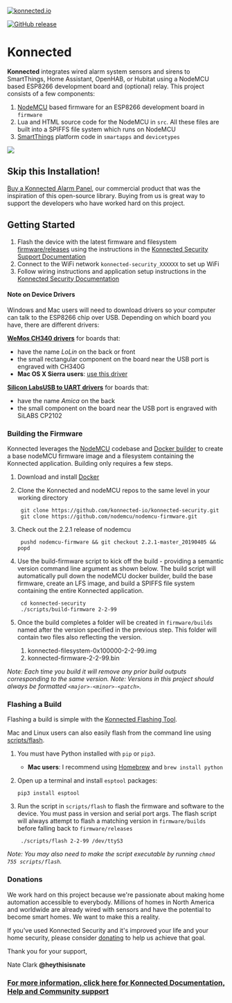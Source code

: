 [![konnected.io](https://raw.githubusercontent.com/konnected-io/docs/master/assets/images/logo-black-small.png)](https://konnected.io)

[![GitHub release](https://img.shields.io/github/release/konnected-io/konnected-security.svg?style=flat-square)](https://github.com/konnected-io/konnected-security/releases)

# Konnected

**Konnected** integrates wired alarm system sensors and sirens to SmartThings, Home Assistant, OpenHAB, or Hubitat using a NodeMCU based ESP8266 development board and (optional) relay. This project consists of a few components:
 
 1. [NodeMCU](http://nodemcu.com/index_en.html) based firmware for an ESP8266 development board in `firmware`
 1. Lua and HTML source code for the NodeMCU in `src`. All these files are built into a SPIFFS file system which runs on NodeMCU
 1. [SmartThings](https://www.smartthings.com/) platform code in `smartapps` and `devicetypes`
 
![](http://docs.konnected.io/assets/images/konnected-alarm-panel.jpg)

## Skip this Installation!

[Buy a Konnected Alarm Panel](https://konnected.io), our commercial product that was the inspiration of this open-source
 library. Buying from us is great way to support the developers who have worked hard on this project.

## Getting Started

 1. Flash the device with the latest firmware and filesystem [firmware/releases](firmware/releases) using the instructions in the [Konnected Security Support Documentation](https://help.konnected.io/support/solutions/articles/32000023470-flashing-new-konnected-firmware-software)
 1. Connect to the WiFi network `konnected-security_XXXXXX` to set up WiFi
 1. Follow wiring instructions and application setup instructions in the [Konnected Security Documentation](http://docs.konnected.io/security-alarm-system)

#### Note on Device Drivers

Windows and Mac users will need to download drivers so your computer can talk to the ESP8266 chip over USB. Depending
on which board you have, there are different drivers: 

**[WeMos CH340 drivers](https://wiki.wemos.cc/downloads)** for boards that:
* have the name _LoLin_ on the back or front
* the small rectangular component on the board near the USB port is engraved with CH340G
* **Mac OS X Sierra users**: [use this driver](http://kig.re/2014/12/31/how-to-use-arduino-nano-mini-pro-with-CH340G-on-mac-osx-yosemite.html)

**[Silicon LabsUSB to UART drivers](http://www.silabs.com/products/mcu/pages/usbtouartbridgevcpdrivers.aspx)** for boards that:
* have the name _Amica_ on the back
* the small component on the board near the USB port is engraved with SiLABS CP2102

### Building the Firmware
Konnected leverages the [NodeMCU](https://github.com/nodemcu/nodemcu-firmware) codebase and [Docker builder](https://hub.docker.com/r/marcelstoer/nodemcu-build/) to create a base nodeMCU firmware image and a filesystem containing the Konnected application. Building only requires a few steps.

1. Download and install [Docker](https://www.docker.com/products/docker-desktop)
1. Clone the Konnected and nodeMCU repos to the same level in your working directory

        git clone https://github.com/konnected-io/konnected-security.git
        git clone https://github.com/nodemcu/nodemcu-firmware.git

1. Check out the 2.2.1 release of nodemcu

        pushd nodemcu-firmware && git checkout 2.2.1-master_20190405 && popd

1. Use the build-firmware script to kick off the build - providing a semantic version command line argument as shown below. The build script will automatically pull down the nodeMCU docker builder, build the base firmware, create an LFS image, and build a SPIFFS file system containing the entire Konnected application.

        cd konnected-security
        ./scripts/build-firmware 2-2-99

1. Once the build completes a folder will be created in `firmware/builds` named after the version specified in the previous step. This folder will contain two files also reflecting the version.
   1. konnected-filesystem-0x100000-2-2-99.img
   1. konnected-firmware-2-2-99.bin

*Note: Each time you build it will remove any prior build outputs corresponding to the same version.*
*Note: Versions in this project should always be formatted `<major>-<minor>-<patch>`.*

### Flashing a Build
Flashing a build is simple with the [Konnected Flashing Tool](https://help.konnected.io/support/solutions/articles/32000023470-flashing-new-konnected-firmware-software).

Mac and Linux users can also easily flash from the command line using [scripts/flash](scripts/flash).

 1. You must have Python installed with `pip` or `pip3`. 
    * **Mac users**: I recommend using [Homebrew](https://brew.sh/) and `brew install python`  
 
 1. Open up a terminal and install `esptool` packages:
     
        pip3 install esptool
        
 1. Run the script in `scripts/flash` to flash the firmware and software to the device. You must pass in version and serial port args. The flash script will always attempt to flash a matching version in `firmware/builds` before falling back to `firmware/releases`

         ./scripts/flash 2-2-99 /dev/ttyS3
 
 *Note: You may also need to make the script executable by running `chmod 755 scripts/flash`.*
 

### Donations

We work hard on this project because we're passionate about making home automation accessible to everybody. Millions of
 homes in North America and worldwide are already wired with sensors and have the potential to become smart homes. We
 want to make this a reality.
 
If you've used Konnected Security and it's improved your life and your home security, please consider [donating](http://docs.konnected.io/donate) to help us
achieve that goal.

Thank you for your support,

Nate Clark
**@heythisisnate**


### [For more information, click here for Konnected Documentation, Help and Community support](http://help.konnected.io)


